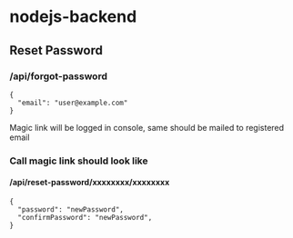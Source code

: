 # nodejs-backend

## Reset Password
### /api/forgot-password
```
{
  "email": "user@example.com"
}
```
Magic link will be logged in console, same should be mailed to registered email

### Call magic link should look like
#### /api/reset-password/xxxxxxxx/xxxxxxxx
```
{
  "password": "newPassword",
  "confirmPassword": "newPassword",
}
```
